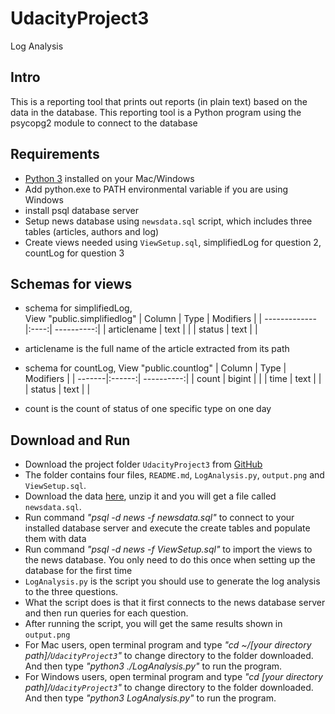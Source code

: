 # UdacityProject3
Log Analysis

## Intro
This is a reporting tool that prints out reports (in plain text) based on the data in the database. This reporting tool is a Python program using the psycopg2 module to connect to the database

## Requirements
  - [Python 3](https://www.python.org/downloads/) installed on your Mac/Windows
  - Add python.exe to PATH environmental variable if you are using Windows
  - install psql database server
  - Setup news database using `newsdata.sql` script, which includes three tables (articles, authors and log)
  - Create views needed using `ViewSetup.sql`, simplifiedLog for question 2, countLog for question 3

## Schemas for views
- schema for simplifiedLog,    
  View "public.simplifiedlog"
  | Column        | Type | Modifiers  |
  | ------------- |:----:| ----------:|
  | articlename   | text |            |
  | status        | text |            |
- articlename is the full name of the article extracted from its path

- schema for countLog,
  View "public.countlog"
  | Column | Type   | Modifiers  |
  | -------|:------:| ----------:|
  | count  | bigint |            |
  | time   | text   |            |
  | status | text   |            |
- count is the count of status of one specific type on one day

## Download and Run
  - Download the project folder `UdacityProject3` from        [GitHub](https://github.com/mengluo/UdacityProject3)
  - The folder contains four files, `README.md`, `LogAnalysis.py`, `output.png` and `ViewSetup.sql`.
  - Download the data [here](https://d17h27t6h515a5.cloudfront.net/topher/2016/August/57b5f748_newsdata/newsdata.zip), unzip it and you will get a file called `newsdata.sql`.
  - Run command *"psql -d news -f newsdata.sql"* to connect to your installed database server and execute the create tables and populate them with data
  - Run command *"psql -d news -f ViewSetup.sql"* to import the views to the news database. You only need to do this once when setting up the database for the first time
  - `LogAnalysis.py` is the script you should use to generate the log analysis to the three questions.
  - What the script does is that it first connects to the news database server and then run queries for each question.
  - After running the script, you will get the same results shown in `output.png`
  - For Mac users, open terminal program and type *"cd ~/[your directory path]/`UdacityProject3`"* to change directory to the folder downloaded. And then type *"python3 ./LogAnalysis.py"* to run the program.
  - For Windows users, open terminal program and type *"cd [your directory path]/`UdacityProject3`"* to change directory to the folder downloaded. And then type *"python3 LogAnalysis.py"* to run the program.

